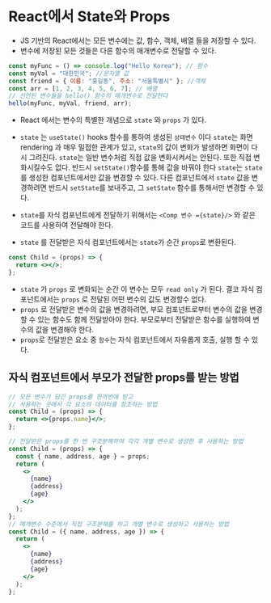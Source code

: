 # React에서 State와 Props

- JS 기반의 React에서는 모든 변수에는 값, 함수, 객체, 배열 들을 저장할 수 있다.
- 변수에 저장된 모든 것들은 다른 함수의 매개변수로 전달할 수 있다.

```js
const myFunc = () => console.log("Hello Korea"); // 함수
const myVal = "대한민국"; //문자열 값
const friend = { 이름: "홍길동", 주소: "서울특별시" }; //객체
const arr = [1, 2, 3, 4, 5, 6, 7]; // 배열
// 선언된 변수들을 hello() 함수의 매개변수로 전달한다
hello(myFunc, myVal, friend, arr);
```

- React 에서는 변수의 특별한 개념으로 `state` 와 `props` 가 있다.
- `state` 는 `useState()` hooks 함수를 통하여 생성된 `상태변수` 이다
  `state`는 화면 rendering 과 매우 밀접한 관계가 있고, `state`의 값이 변화가 발생하면 화면이 다시 그려진다.
  `state`는 일반 변수처럼 직접 값을 변화시켜서는 안된다. 또한 직접 변화시킬수도 없다. 반드시 `setState()`함수를 통해 값을 바꿔야 한다
  `state`는 `state`를 생성한 컴포넌트에서만 값을 변경할 수 있다. 다른 컴포넌트에서 `state` 값을 변경하려면 반드시 `setState`를 보내주고, 그 `setState` 함수를 통해서만 변경할 수 있다.

- `state`를 자식 컴포넌트에게 전달하기 위해서는 `<Comp 변수 ={state}/>` 와 같은 코드를 사용하여 전달해야 한다.

- `state` 를 전달받은 자식 컴포넌트에서는 `state`가 순간 `props`로 변환된다.

```jsx
const Child = (props) => {
  return <></>;
};
```

- `state` 가 `props` 로 변화되는 순간 이 변수는 모두 `read only` 가 된다. 결코 자식 컴포넌트에서는 `props` 로 전달된 어떤 변수의 값도 변경할수 없다.
- `props` 로 전달받은 변수의 값을 변경하려면, 부모 컴포넌트로부터 변수의 값을 변경할 수 있는 함수도 함께 전달받아야 한다. 부모로부터 전달받은 함수를 실행하여 변수의 값을 변경해야 한다.
- `props`로 전달받은 요소 중 `함수`는 자식 컴포넌트에서 자유롭게 호출, 실행 할 수 있다.

## 자식 컴포넌트에서 부모가 전달한 props를 받는 방법

```jsx
// 모든 변수가 담긴 props를 한꺼번에 받고
// 사용하는 곳에서 각 요소의 데이터를 참조하는 방법
const Child = (props) => {
  return <>{props.name}</>;
};

// 전달받은 props를 한 번 구조분해하여 각각 개별 변수로 생성한 후 사용하는 방법
const Child = (props) => {
  const { name, address, age } = props;
  return (
    <>
      {name}
      {address}
      {age}
    </>
  );
};
// 매개변수 수준에서 직접 구조분해를 하고 개별 변수로 생성하고 사용하는 방법
const Child = ({ name, address, age }) => {
  return (
    <>
      {name}
      {address}
      {age}
    </>
  );
};
```
